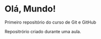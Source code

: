 # Olá, Mundo!
 Primeiro repositório do curso de Git e GitHub

Repositrório criado durante uma aula.
